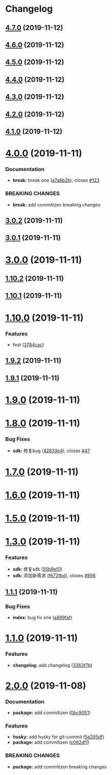 # Changelog 
## [4.7.0](https://github.com/weiruifeng/testgit/compare/v4.6.0...v4.7.0) (2019-11-12)

## [4.6.0](https://github.com/weiruifeng/testgit/compare/v4.5.0...v4.6.0) (2019-11-12)

## [4.5.0](https://github.com/weiruifeng/testgit/compare/v4.4.0...v4.5.0) (2019-11-12)

## [4.4.0](https://github.com/weiruifeng/testgit/compare/v4.3.0...v4.4.0) (2019-11-12)

## [4.3.0](https://github.com/weiruifeng/testgit/compare/v4.2.0...v4.3.0) (2019-11-12)

## [4.2.0](https://github.com/weiruifeng/testgit/compare/v4.1.0...v4.2.0) (2019-11-12)

## [4.1.0](https://github.com/weiruifeng/testgit/compare/v4.0.0...v4.1.0) (2019-11-12)

# [4.0.0](https://github.com/weiruifeng/testgit/compare/v3.0.2...v4.0.0) (2019-11-11)


### Documentation

* **break:** break one ([a7a8b2b](https://github.com/weiruifeng/testgit/commit/a7a8b2bd4905135675a896e395f936f1da7dc7e8)), closes [#123](https://github.com/weiruifeng/testgit/issues/123)


### BREAKING CHANGES

* **break:** add commitizen breaking changes



## [3.0.2](https://github.com/weiruifeng/testgit/compare/v3.0.1...v3.0.2) (2019-11-11)



## [3.0.1](https://github.com/weiruifeng/testgit/compare/v3.0.0...v3.0.1) (2019-11-11)



# [3.0.0](https://github.com/weiruifeng/testgit/compare/v1.10.2...v3.0.0) (2019-11-11)



## [1.10.2](https://github.com/weiruifeng/testgit/compare/v1.10.1...v1.10.2) (2019-11-11)



## [1.10.1](https://github.com/weiruifeng/testgit/compare/v1.10.0...v1.10.1) (2019-11-11)



# [1.10.0](https://github.com/weiruifeng/testgit/compare/v1.9.2...v1.10.0) (2019-11-11)


### Features

* feat ([3784cac](https://github.com/weiruifeng/testgit/commit/3784cacbc277ae47ff44af6f724d7aa23df6074f))



## [1.9.2](https://github.com/weiruifeng/testgit/compare/v1.9.1...v1.9.2) (2019-11-11)



## [1.9.1](https://github.com/weiruifeng/testgit/compare/v1.9.0...v1.9.1) (2019-11-11)



# [1.9.0](https://github.com/weiruifeng/testgit/compare/v1.8.0...v1.9.0) (2019-11-11)



# [1.8.0](https://github.com/weiruifeng/testgit/compare/v1.7.0...v1.8.0) (2019-11-11)


### Bug Fixes

* **sdk:** 修复bug ([42833e4](https://github.com/weiruifeng/testgit/commit/42833e493d0b5f9ecb28fb5d7762003ab2b67893)), closes [#47](https://github.com/weiruifeng/testgit/issues/47)



# [1.7.0](https://github.com/weiruifeng/testgit/compare/v1.6.0...v1.7.0) (2019-11-11)



# [1.6.0](https://github.com/weiruifeng/testgit/compare/v1.5.0...v1.6.0) (2019-11-11)



# [1.5.0](https://github.com/weiruifeng/testgit/compare/v1.3.0...v1.5.0) (2019-11-11)



# [1.3.0](https://github.com/weiruifeng/testgit/compare/v1.1.1...v1.3.0) (2019-11-11)


### Features

* **sdk:** 修复sdk ([55b9e51](https://github.com/weiruifeng/testgit/commit/55b9e51d9b42a45d29fc57e1c429f457fb17cb10))
* **sdk:** 添加新需求 ([f672fbd](https://github.com/weiruifeng/testgit/commit/f672fbd5b8ea13af342499cfc43761840c3900ee)), closes [#898](https://github.com/weiruifeng/testgit/issues/898)



## [1.1.1](https://github.com/weiruifeng/testgit/compare/v1.1.0...v1.1.1) (2019-11-11)


### Bug Fixes

* **index:** bug fix one ([a899faf](https://github.com/weiruifeng/testgit/commit/a899faf29fdd63df9a3cb088bf0ac22f64c3cd6f))



# [1.1.0](https://github.com/weiruifeng/testgit/compare/v2.0.0...v1.1.0) (2019-11-11)


### Features

* **changelog:** add changelog ([3363f7b](https://github.com/weiruifeng/testgit/commit/3363f7b8939f1c75aad19b35115d527cebe519a5))



# [2.0.0](https://github.com/weiruifeng/testgit/compare/0bc90516a39559982e26c093af0dfb24c9c4f545...v2.0.0) (2019-11-08)


### Documentation

* **package:** add commitizen ([0bc9051](https://github.com/weiruifeng/testgit/commit/0bc90516a39559982e26c093af0dfb24c9c4f545))


### Features

* **husky:** add husky for git-commit ([5a295df](https://github.com/weiruifeng/testgit/commit/5a295df5bafee29eb3c579f70d50889062d70f1c))
* **package:** add commitizen ([c062df1](https://github.com/weiruifeng/testgit/commit/c062df1624f7ea57c27bd997cc47a519c0281052))


### BREAKING CHANGES

* **package:** add commitizen breaking changes
